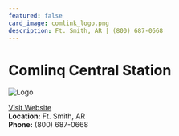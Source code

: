 ```yaml
---
featured: false
card_image: comlink_logo.png
description: Ft. Smith, AR | (800) 687-0668
---
```


# Comlinq Central Station
<img src="comlink_logo.png" alt="Logo" style="max-width: 200px; height: auto;">

<a href="https://www.comlinq.com">Visit Website</a>  
**Location:** Ft. Smith, AR  
**Phone:** (800) 687-0668
